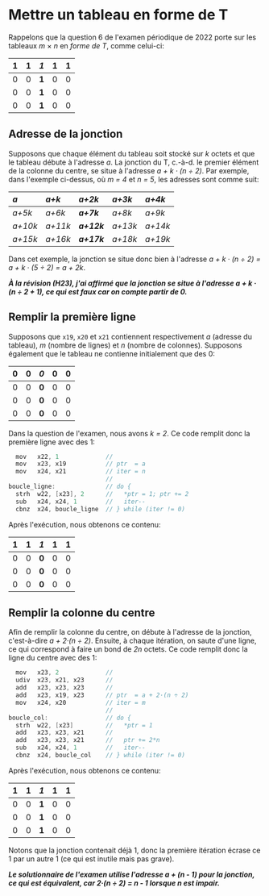 # Mettre un tableau en forme de T

Rappelons que la question 6 de l'examen périodique de 2022 porte sur les tableaux _m_ × _n_ en _forme de T_, comme celui-ci:

| 1 | 1 | *1* | 1 | 1 |
|---|---|---|---|---|
| 0 | 0 | **1** | 0 | 0 |
| 0 | 0 | **1** | 0 | 0 |
| 0 | 0 | **1** | 0 | 0 |

## Adresse de la jonction

Supposons que chaque élément du tableau soit stocké sur _k_ octets et que le tableau débute à l'adresse _a_.
La jonction du T, c.-à-d. le premier élément de la colonne du centre, se situe à l'adresse _a + k · (n ÷ 2)_.
Par exemple, dans l'exemple ci-dessus, où _m = 4_ et _n = 5_, les adresses sont comme suit:

| _a_ | _a+k_ | _a+2k_ | _a+3k_ | _a+4k_ |
|:--|:--|:--|:--|:--|
| _a+5k_ | _a+6k_ | **_a+7k_**| _a+8k_ | _a+9k_ |
| _a+10k_ | _a+11k_ | **_a+12k_** | _a+13k_ | _a+14k_ |
| _a+15k_ | _a+16k_ | **_a+17k_** | _a+18k_ | _a+19k_ |

Dans cet exemple, la jonction se situe donc bien à l'adresse _a + k · (n ÷ 2) = a + k · (5 ÷ 2) = a + 2k_.

***À la révision (H23), j'ai affirmé que la jonction se situe à l'adresse _a + k · (n ÷ 2 + 1)_, ce qui est faux car on compte partir de _0_.***

## Remplir la première ligne

Supposons que `x19`, `x20` et `x21` contiennent respectivement _a_ (adresse du tableau), _m_ (nombre de lignes) et _n_ (nombre de colonnes).
Supposons également que le tableau ne contienne initialement que des 0:

| 0 | 0 | *0* | 0 | 0 |
|---|---|---|---|---|
| 0 | 0 | **0** | 0 | 0 |
| 0 | 0 | **0** | 0 | 0 |
| 0 | 0 | **0** | 0 | 0 |

Dans la question de l'examen, nous avons _k = 2_. Ce code remplit donc la première ligne avec des 1:

```c
  mov   x22, 1             //
  mov   x23, x19           // ptr  = a
  mov   x24, x21           // iter = n
                           //
boucle_ligne:              // do {
  strh  w22, [x23], 2      //   *ptr = 1; ptr += 2
  sub   x24, x24, 1        //   iter--
  cbnz  x24, boucle_ligne  // } while (iter != 0)
```

Après l'exécution, nous obtenons ce contenu:

| 1 | 1 | *1* | 1 | 1 |
|---|---|---|---|---|
| 0 | 0 | **0** | 0 | 0 |
| 0 | 0 | **0** | 0 | 0 |
| 0 | 0 | **0** | 0 | 0 |

## Remplir la colonne du centre

Afin de remplir la colonne du centre, on débute à l'adresse de la jonction, c'est-à-dire _a + 2·(n ÷ 2)_.
Ensuite, à chaque itération, on saute d'une ligne, ce qui correspond à faire un bond de _2n_ octets.
Ce code remplit donc la ligne du centre avec des 1:

```c
  mov   x23, 2             //
  udiv  x23, x21, x23      //
  add   x23, x23, x23      //
  add   x23, x19, x23      // ptr  = a + 2·(n ÷ 2)
  mov   x24, x20           // iter = m
                           //
boucle_col:                // do {
  strh  w22, [x23]         //   *ptr = 1
  add   x23, x23, x21      //
  add   x23, x23, x21      //   ptr += 2*n
  sub   x24, x24, 1        //   iter--
  cbnz  x24, boucle_col    // } while (iter != 0)
```

Après l'exécution, nous obtenons ce contenu:

| 1 | 1 | *1* | 1 | 1 |
|---|---|---|---|---|
| 0 | 0 | **1** | 0 | 0 |
| 0 | 0 | **1** | 0 | 0 |
| 0 | 0 | **1** | 0 | 0 |

Notons que la jonction contenait déjà 1, donc la première itération écrase ce 1 par un autre 1 (ce qui est inutile mais pas grave).

***Le solutionnaire de l'examen utilise l'adresse _a + (n - 1)_ pour la jonction, ce qui est équivalent, car  _2·(n ÷ 2) = n - 1_ lorsque _n_ est impair.***

